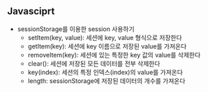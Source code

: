 Javasciprt
----------
* sessionStorage를 이용한 session 사용하기
    * setItem(key, value): 세션에 key, value 형식으로 저장한다
    * getItem(key): 세션에 key 이름으로 저장된 value를 가져온다
    * removeItem(key): 세션에 있는 특정한 key 값의 value를 삭제한다 
    * clear(): 세션에 저장된 모든 데이터를 전부 삭제한다
    * key(index): 세션의 특정 인덱스(index)의 value를 가져온다
    * length: sessionStorage에 저장된 데이터의 개수를 가져온다